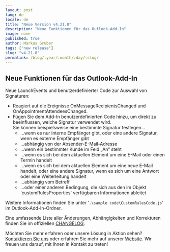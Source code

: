 ```yaml
---
layout: post
lang: de
locale: de
title: "Neue Version v4.21.0"
description: "Neue Funktionen für das Outlook-Add-In"
image: none
published: true
author: Markus Gruber
tags: ["new release"]
slug: "v4-21-0"
permalink: /blog/:year/:month/:day/:slug/
---
```

## Neue Funktionen für das Outlook-Add-In
Neue LaunchEvents und benutzerdefinierter Code zur Auswahl von Signaturen:
- Reagiert auf die Ereignisse OnMessageRecipientsChanged und OnAppointmentAttendeesChanged.
- Fügen Sie dem Add-In benutzerdefinierten Code hinzu, um direkt zu beeinflussen, welche Signatur verwendet wird.  
  Sie können beispielsweise eine bestimmte Signatur festlegen…
    - …wenn es nur interne Empfänger gibt, oder eine andere Signatur, wenn es externe Empfänger gibt
    - …abhängig von der Absender-E-Mail-Adresse
    - …wenn ein bestimmter Kunde im Feld „An“ steht
    - …wenn es sich bei dem aktuellen Element um eine E-Mail oder einen Termin handelt
    - …wenn es sich bei dem aktuellen Element um eine neue E-Mail handelt, oder eine andere Signatur, wenn es sich um eine Antwort oder eine Weiterleitung handelt
    - …abhängig vom Betreff
    - …oder einer anderen Bedingung, die sich aus den im Objekt 'customRulesProperties' verfügbaren Informationen ableitet

Weitere Informationen finden Sie unter '`.\sample code\CustomRulesCode.js`' im Outlook-Add-In-Ordner.

Eine umfassende Liste aller Änderungen, Abhängigkeiten und Korrekturen finden Sie im offiziellen [CHANGELOG](https://github.com/Set-OutlookSignatures/Set-OutlookSignatures/blob/main/docs/CHANGELOG.md).

Möchten Sie mehr erfahren oder unsere Lösung in Aktion sehen? [Kontaktieren Sie uns](/contact) oder erfahren Sie mehr auf unserer [Website](/). Wir freuen uns darauf, mit Ihnen in Kontakt zu treten!